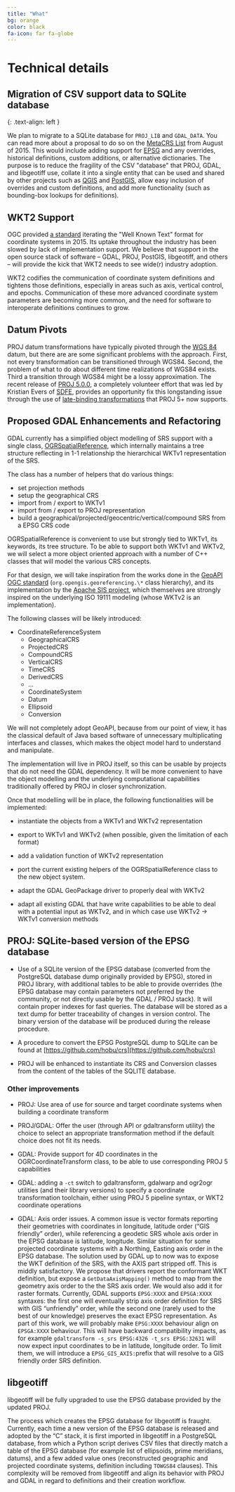 ```yaml
---
title: "What"
bg: orange
color: black
fa-icon: far fa-globe
---
```



# Technical details


## Migration of CSV support data to SQLite database
{: .text-align: left }

We plan to migrate to a SQLite database for `PROJ_LIB` and `GDAL_DATA`. You can
read more about a proposal to do so on the [MetaCRS
List](https://lists.osgeo.org/pipermail/metacrs/2015-August/000846.html) from
August of 2015.  This would include adding support for
[EPSG](http://www.epsg-registry.org/) and any overrides, historical
definitions, custom additions, or alternative dictionaries.  The purpose is to
reduce the fragility of the CSV "database" that PROJ, GDAL, and libgeotiff use,
collate it into a single entity that can be used and shared by other projects
such as [QGIS](https://qgis.org) and [PostGIS](https://postgis.net/), allow
easy inclusion of overrides and custom definitions, and add more functionality
(such as bounding-box lookups for definitions).

## WKT2 Support

OGC provided [a standard](http://docs.opengeospatial.org/is/12-063r5/12-063r5.html) iterating the "Well Known Text" format for coordinate
systems in 2015. Its uptake throughout the industry has been slowed by lack of
implementation support. We believe that support in the open source stack of
software – GDAL, PROJ, PostGIS, libgeotiff, and others – will provide the kick
that WKT2 needs to see wide(r) industry adoption.

WKT2 codifies the communication of coordinate system definitions and tightens
those definitions, especially in areas such as axis, vertical control, and
epochs. Communication of these more advanced coordinate system parameters are
becoming more common, and the need for software to interoperate definitions
continues to grow.

## Datum Pivots

PROJ datum transformations have typically pivoted through the [WGS
84](https://en.wikipedia.org/wiki/World_Geodetic_System#A_new_World_Geodetic_System:_WGS_84)
datum, but there are are some significant problems with the approach. First,
not every transformation can be transitioned through WGS84. Second, the problem
of what to do about different time realizations of WGS84 exists. Third a
transition through WGS84 might be a lossy approximation. The recent release of
[PROJ 5.0.0](https://proj4.org), a completely volunteer effort that was led by
Kristian Evers of [SDFE](http://sdfe.dk/), provides an opportunity fix this longstanding issue
through the use of [late-binding
transformations](https://proj4.org/operations/transformations/deformation.html)
that PROJ 5+ now supports.

## Proposed GDAL Enhancements and Refactoring

GDAL currently has a simplified object modelling of SRS support with a single
class,
[OGRSpatialReference](http://www.gdal.org/classOGRSpatialReference.html), which
internally maintains a tree structure reflecting in 1-1 relationship the
hierarchical WKTv1 representation of the SRS.

The class has a number of helpers that do various things:

* set projection methods
* setup the geographical CRS
* import from / export to WKTv1
* import from / export to PROJ representation
* build a geographical/projected/geocentric/vertical/compound SRS from a EPSG CRS code

OGRSpatialReference is convenient to use but strongly tied to WKTv1, its
keywords, its tree structure.  To be able to support both WKTv1 and WKTv2, we
will select a more object oriented approach with a number of C++ classes that
will model the various CRS concepts.

For that design, we will take inspiration from the works done in the [GeoAPI
OGC standard](http://www.opengeospatial.org/standards/geoapi)
(`org.opengis.georeferencing.\*` class hierarchy), and its implementation by
the [Apache SIS project](http://sis.apache.org/), which themselves are strongly
inspired on the underlying ISO 19111 modeling (whose WKTv2 is an
implementation).

The following classes will be likely introduced:

* CoordinateReferenceSystem
    * GeographicalCRS
    * ProjectedCRS
    * CompoundCRS
    * VerticalCRS
    * TimeCRS
    * DerivedCRS
    * …
    * CoordinateSystem
    * Datum
    * Ellipsoid
    * Conversion

We will not completely adopt GeoAPI, because from our point of view, it has the
classical default of Java based software of unnecessary multiplicating
interfaces and classes, which makes the object model hard to understand and
manipulate.

The implementation will live in PROJ itself, so this can be usable by projects
that do not need the GDAL dependency. It will be more convenient to have the
object modelling and the underlying computational capabilities traditionally
offered by PROJ in closer synchronization.

Once that modelling will be in place, the following functionalities will be
implemented:

* instantiate the objects from a WKTv1 and WKTv2 representation

* export to WKTv1 and WKTv2 (when possible, given the limitation
of each format)

* add a validation function of WKTv2 representation

* port the current existing helpers of the OGRSpatialReference class to the new
  object system.

* adapt the GDAL GeoPackage driver to properly deal with WKTv2

* adapt all existing GDAL that have write capabilities to be able to deal with a potential
input as WKTv2, and in which case use WKTv2 -> WKTv1 conversion methods

## PROJ: SQLite-based version of the EPSG database

* Use of a SQLite version of the EPSG database (converted from the PostgreSQL
  database dump originally provided by EPSG), stored in PROJ library, with
  additional tables to be able to provide overrides (the EPSG database may
  contain parameters not preferred by the community, or not directly usable by
  the GDAL / PROJ stack). It will contain proper indexes for fast queries. The
  database will be stored as a text dump for better traceability of changes in
  version control. The binary version of the database will be produced during
  the release procedure.

* A procedure to convert the EPSG PostgreSQL dump to SQLite can be found at
  [https://github.com/hobu/crs](https://github.com/hobu/crs)

* PROJ will be enhanced to instantiate its CRS and Conversion classes from
  the content of the tables of the SQLITE database.

### Other improvements

* PROJ: Use area of use for source and target coordinate systems when building a coordinate transform

* PROJ/GDAL: Offer the user (through API or gdaltransform utility) the
  choice to select an appropriate transformation method if the default choice
  does not fit its needs.

* GDAL: Provide support for 4D coordinates in the OGRCoordinateTransform class, to be
  able to use corresponding PROJ 5 capabilities

* GDAL: adding a `-ct` switch to gdaltransform, gdalwarp and ogr2ogr utilities
  (and their library versions) to specify a coordinate transformation
  toolchain, either using PROJ 5 pipeline syntax, or WKT2 coordinate operations

* GDAL: Axis order issues. A common issue is vector formats reporting their
  geometries with coordinates in longitude, latitude order (“GIS friendly”
  order), while referencing a geodetic SRS whole axis order in the EPSG
  database is latitude, longitude. Similar situation for some projected
  coordinate systems with a Northing, Easting axis order in the EPSG database.
  The solution used by GDAL up to now was to expose the WKT definition of the
  SRS, with the AXIS part stripped off. This is middly satisfactory. We propose
  that drivers report the conformant WKT definition, but expose a
  `GetDataAxisMapping()` method to map from the geometry axis order to the the
  SRS axis order. We would also add it for raster formats. Currently, GDAL supports
  `EPSG:XXXX` and `EPSGA:XXXX` syntaxes: the first one will eventually strip axis
  order definition for SRS with GIS “unfriendly” order, while the second one
  (rarely used to the best of our knowledge) preserves the exact EPSG
  representation. As part of this work, we will probably make `EPSG:XXXX` behaviour
  align on `EPSGA:XXXX` behaviour. This will have backward compatibility impacts,
  as for example `gdaltransform -s_srs EPSG:4326 -t_srs EPSG:32631` will now
  expect input coordinates to be in latitude, longitude order. To limit them,
  we will introduce a `EPSG_GIS_AXIS:`prefix that will resolve to a GIS friendly
  order SRS definition.

## libgeotiff
libgeotiff will be fully upgraded to use the EPSG database provided by the updated PROJ.

The process which creates the EPSG database for libgeotiff is fraught.
Currently, each time a new version of the EPSG database is released and adopted
by the “C” stack, it is first imported in libgeotiff in a PostgreSQL database,
from which a Python script derives CSV files that directly match a table of the
EPSG database (for example list of ellipsoids, prime meridians, datums), and a
few added value ones (reconstructed geographic and projected coordinate
systems, definition including `TOWGS84` clauses). This complexity will be
removed from libgeotiff and align its behavior with PROJ and GDAL in regard
to definitions and their creation workflow.



